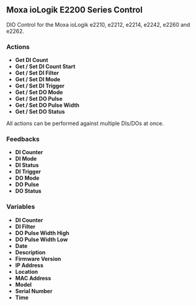 ## Moxa ioLogik E2200 Series Control

DIO Control for the Moxa ioLogik e2210, e2212, e2214, e2242, e2260 and e2262. 

### Actions

- **Get DI Count**
- **Get / Set DI Count Start**
- **Get / Set DI Filter**
- **Get / Set DI Mode**
- **Get / Set DI Trigger**
- **Get / Set DO Mode**
- **Get / Set DO Pulse**
- **Get / Set DO Pulse Width**
- **Get / Set DO Status**

All actions can be performed against multiple DIs/DOs at once.

### Feedbacks

- **DI Counter**
- **DI Mode**
- **DI Status**
- **DI Trigger**
- **DO Mode**
- **DO Pulse**
- **DO Status**

### Variables

- **DI Counter**
- **DI Filter**
- **DO Pulse Width High**
- **DO Pulse Width Low**
- **Date**
- **Description**
- **Firmware Version**
- **IP Address**
- **Location**
- **MAC Address**
- **Model**
- **Serial Number**
- **Time**

